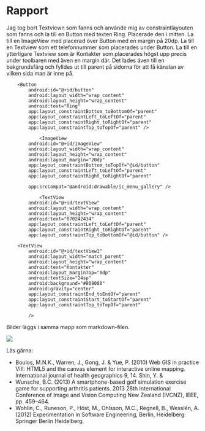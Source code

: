 
# Rapport

Jag tog bort Textviewn som fanns och använde mig av constraintlayouten
som fanns och la till en Button med texten Ring. Placerade den i mitten.
La till en ImageView med placerad över Button med en margin på 20dp.
La till en Textview som ett telefonnummer som placerades under Button.
La till en ytterligare Textview som är Kontakter som placerades högst upp
precis under toolbaren med även en margin där. Det lades även till en bakgrundsfärg
och fylldes ut till parent på sidorna för att få känslan av vilken sida man är
inne på.
```
    <Button
        android:id="@+id/button"
        android:layout_width="wrap_content"
        android:layout_height="wrap_content"
        android:text="Ring"
        app:layout_constraintBottom_toBottomOf="parent"
        app:layout_constraintLeft_toLeftOf="parent"
        app:layout_constraintRight_toRightOf="parent"
        app:layout_constraintTop_toTopOf="parent" />
        
            <ImageView
        android:id="@+id/imageView"
        android:layout_width="wrap_content"
        android:layout_height="wrap_content"
        android:layout_margin="20dp"
        app:layout_constraintBottom_toTopOf="@id/button"
        app:layout_constraintLeft_toLeftOf="parent"
        app:layout_constraintRight_toRightOf="parent"

        app:srcCompat="@android:drawable/ic_menu_gallery" />
        
            <TextView
        android:id="@+id/textView"
        android:layout_width="wrap_content"
        android:layout_height="wrap_content"
        android:text="070242434"
        app:layout_constraintLeft_toLeftOf="parent"
        app:layout_constraintRight_toRightOf="parent"
        app:layout_constraintTop_toBottomOf="@id/button" />
        
    <TextView
        android:id="@+id/textView1"
        android:layout_width="match_parent"
        android:layout_height="wrap_content"
        android:text="Kontakter"
        android:layout_marginTop="8dp"
        android:textSize="24sp"
        android:background="#808080"
        android:gravity="center"
        app:layout_constraintEnd_toEndOf="parent"
        app:layout_constraintStart_toStartOf="parent"
        app:layout_constraintTop_toTopOf="parent"

        />
```

Bilder läggs i samma mapp som markdown-filen.

![](android.png)

Läs gärna:

- Boulos, M.N.K., Warren, J., Gong, J. & Yue, P. (2010) Web GIS in practice VIII: HTML5 and the canvas element for interactive online mapping. International journal of health geographics 9, 14. Shin, Y. &
- Wunsche, B.C. (2013) A smartphone-based golf simulation exercise game for supporting arthritis patients. 2013 28th International Conference of Image and Vision Computing New Zealand (IVCNZ), IEEE, pp. 459–464.
- Wohlin, C., Runeson, P., Höst, M., Ohlsson, M.C., Regnell, B., Wesslén, A. (2012) Experimentation in Software Engineering, Berlin, Heidelberg: Springer Berlin Heidelberg.
